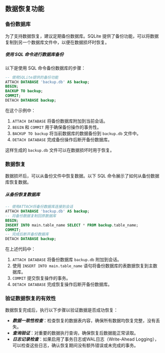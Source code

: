 ## 数据恢复功能

### 备份数据库

为了支持数据恢复，建议定期备份数据库。SQLite 提供了备份功能，可以将数据复制到另一个数据库文件中，以便在数据损坏时恢复。

##### 使用 SQL 命令进行数据库备份
以下是使用 SQL 命令备份数据库的步骤：

```sql
-- 使用SQLite提供的备份功能
ATTACH DATABASE 'backup.db' AS backup;
BEGIN;
BACKUP TO backup;
COMMIT;
DETACH DATABASE backup;
```

在这个示例中：

1. ``ATTACH DATABASE`` 将备份数据库附加到当前会话。
2. ``BEGIN`` 和 ``COMMIT`` 用于确保备份操作的事务性。
3. ``BACKUP TO backup`` 将当前数据库的数据备份到 ``backup.db`` 文件中。
4. ``DETACH DATABASE`` 完成备份操作后断开备份数据库。

这样生成的 ``backup.db`` 文件可以在数据损坏时用于恢复。

### 数据恢复
数据损坏后，可以从备份文件中恢复数据。以下 SQL 命令展示了如何从备份数据库恢复数据。

##### 从备份恢复数据库

```sql
-- 使用ATTACH将备份数据库连接到会话
ATTACH DATABASE 'backup.db' AS backup;
-- 将备份数据复制回原数据库
BEGIN;
INSERT INTO main.table_name SELECT * FROM backup.table_name;
COMMIT;
-- 完成后断开备份数据库
DETACH DATABASE backup;
```

在上述代码中：

1. ``ATTACH DATABASE`` 将备份数据库 ``backup.db`` 附加到会话。
2. 使用 ``INSERT INTO main.table_name`` 语句将备份数据库的表数据恢复到主数据库。
3. ``COMMIT`` 提交恢复操作的事务。
4. ``DETACH DATABASE`` 完成恢复操作后断开备份数据库。

### 验证数据恢复的有效性

数据恢复完成后，执行以下步骤以验证数据是否成功恢复：

* ***数据一致性检查***：检查恢复的数据表内容，确保所有数据均恢复完整，没有丢失。
* ***查询验证***：对重要的数据执行查询，确保恢复后数据能正常读取。
* ***日志记录检查***：如果启用了事务日志或WAL日志（Write-Ahead Logging），可以检查这些日志，确认恢复期间没有额外错误或未完成的事务。